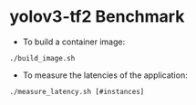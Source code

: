 # yolov3-tf2 Benchmark

* To build a container image:
```
./build_image.sh
```


* To measure the latencies of the application:
```
./measure_latency.sh [#instances]
```